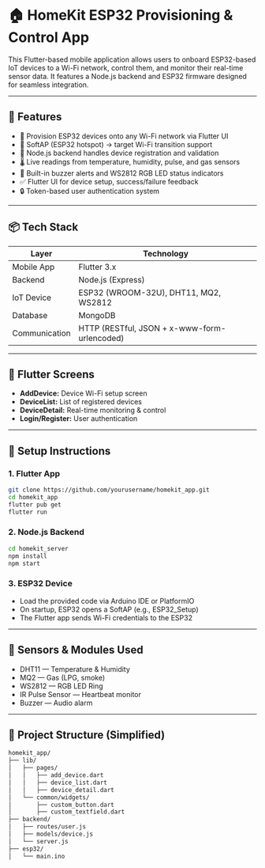 # 🏠 HomeKit ESP32 Provisioning & Control App

This Flutter-based mobile application allows users to onboard ESP32-based IoT devices to a Wi-Fi network, control them, and monitor their real-time sensor data. It features a Node.js backend and ESP32 firmware designed for seamless integration.

---

## 🚀 Features

- 📲 Provision ESP32 devices onto any Wi-Fi network via Flutter UI
- 📡 SoftAP (ESP32 hotspot) → target Wi-Fi transition support
- 🧠 Node.js backend handles device registration and validation
- 🌡️ Live readings from temperature, humidity, pulse, and gas sensors
- 🔔 Built-in buzzer alerts and WS2812 RGB LED status indicators
- ✅ Flutter UI for device setup, success/failure feedback
- 🔒 Token-based user authentication system

---

## 📦 Tech Stack

| Layer        | Technology |
|--------------|------------|
| Mobile App   | Flutter 3.x |
| Backend      | Node.js (Express) |
| IoT Device   | ESP32 (WROOM-32U), DHT11, MQ2, WS2812 |
| Database     | MongoDB |
| Communication| HTTP (RESTful, JSON + x-www-form-urlencoded) |

---

## 📲 Flutter Screens

- **AddDevice:** Device Wi-Fi setup screen
- **DeviceList:** List of registered devices
- **DeviceDetail:** Real-time monitoring & control
- **Login/Register:** User authentication

---

## 🔧 Setup Instructions

### 1. Flutter App

```bash
git clone https://github.com/yourusername/homekit_app.git
cd homekit_app
flutter pub get
flutter run
```

### 2. Node.js Backend

```bash
cd homekit_server
npm install
npm start
```

### 3. ESP32 Device

- Load the provided code via Arduino IDE or PlatformIO
- On startup, ESP32 opens a SoftAP (e.g., ESP32_Setup)
- The Flutter app sends Wi-Fi credentials to the ESP32

---

## 🧪 Sensors & Modules Used
- DHT11 — Temperature & Humidity
- MQ2 — Gas (LPG, smoke)
- WS2812 — RGB LED Ring
- IR Pulse Sensor — Heartbeat monitor
- Buzzer — Audio alarm

---

## 📂 Project Structure (Simplified)

```bash
homekit_app/
├── lib/
│   ├── pages/
│   │   ├── add_device.dart
│   │   ├── device_list.dart
│   │   ├── device_detail.dart
│   └── common/widgets/
│       ├── custom_button.dart
│       ├── custom_textfield.dart
├── backend/
│   ├── routes/user.js
│   ├── models/device.js
│   └── server.js
├── esp32/
│   └── main.ino
```
